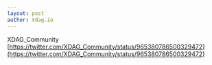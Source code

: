 ```yaml
---
layout: post
author: Xdag.io
---
```


XDAG_Community [https://twitter.com/XDAG_Community/status/965380786500329472](https://twitter.com/XDAG_Community/status/965380786500329472)